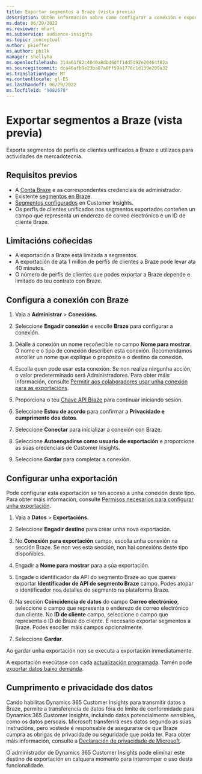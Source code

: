 ```yaml
---
title: Exportar segmentos a Braze (vista previa)
description: Obtén información sobre como configurar a conexión e exportar a Braze.
ms.date: 06/29/2022
ms.reviewer: mhart
ms.subservice: audience-insights
ms.topic: conceptual
author: pkieffer
ms.author: philk
manager: shellyha
ms.openlocfilehash: 314a61f82c4040a8dbd6dff1dd5d92e20464f82a
ms.sourcegitcommit: dca46afb9e23ba87a0ff59a1776c1d139e209a32
ms.translationtype: MT
ms.contentlocale: gl-ES
ms.lasthandoff: 06/29/2022
ms.locfileid: "9082678"
---
```

# <a name="export-segments-to-braze-preview"></a>Exportar segmentos a Braze (vista previa)

Exporta segmentos de perfís de clientes unificados a Braze e utilízaos para actividades de mercadotecnia.

## <a name="prerequisites"></a>Requisitos previos

- A [Conta Braze](https://www.braze.com/) e as correspondentes credenciais de administrador.
- Existente [segmentos en Braze](https://www.braze.com/docs/user_guide/engagement_tools/segments/creating_a_segment/).
- [Segmentos configurados](segments.md) en Customer Insights.
- Os perfís de clientes unificados nos segmentos exportados conteñen un campo que representa un enderezo de correo electrónico e un ID de cliente Braze.

## <a name="known-limitations"></a>Limitacións coñecidas

- A exportación a Braze está limitada a segmentos.
- A exportación de ata 1 millón de perfís de clientes a Braze pode levar ata 40 minutos.
- O número de perfís de clientes que podes exportar a Braze depende e limitado do teu contrato con Braze.

## <a name="set-up-connection-to-braze"></a>Configura a conexión con Braze

1. Vaia a **Administrar** > **Conexións**.

1. Seleccione **Engadir conexión** e escolle **Braze** para configurar a conexión.

1. Déalle á conexión un nome recoñecible no campo **Nome para mostrar**. O nome e o tipo de conexión describen esta conexión. Recomendamos escoller un nome que explique o propósito e o destino da conexión.

1. Escolla quen pode usar esta conexión. Se non realiza ningunha acción, o valor predeterminado será Administradores. Para obter máis información, consulte [Permitir aos colaboradores usar unha conexión para as exportacións](connections.md#allow-contributors-to-use-a-connection-for-exports).

1. Proporciona o teu [Chave API Braze](https://www.braze.com/docs/api/basics/) para continuar iniciando sesión.

1. Seleccione **Estou de acordo** para confirmar a **Privacidade e cumprimento dos datos**.

1. Seleccione **Conectar** para inicializar a conexión con Braze.

1. Seleccione **Autoengadirse como usuario de exportación** e proporcione as súas credenciais de Customer Insights.

1. Seleccione **Gardar** para completar a conexión.

## <a name="configure-an-export"></a>Configurar unha exportación

Pode configurar esta exportación se ten acceso a unha conexión deste tipo. Para obter máis información, consulte [Permisos necesarios para configurar unha exportación](export-destinations.md#set-up-a-new-export).

1. Vaia a **Datos** > **Exportacións**.

1. Seleccione **Engadir destino** para crear unha nova exportación.

1. No **Conexión para exportación** campo, escolla unha conexión na sección Braze. Se non ves esta sección, non hai conexións deste tipo dispoñibles.  

1. Engadir a **Nome para mostrar** para a súa exportación.

1. Engade o identificador da API do segmento Braze ao que queres exportar **Identificador de API de segmento Braze** campo. Podes atopar o identificador nos detalles do segmento na plataforma Braze.

1. Na sección **Coincidencia de datos** do campo **Correo electrónico**, seleccione o campo que representa o enderezo de correo electrónico dun cliente. No **ID de cliente** campo, seleccione o campo que representa o ID de Braze do cliente. É necesario exportar segmentos a Braze. Podes escoller máis campos opcionalmente.

1. Seleccione **Gardar**.

Ao gardar unha exportación non se executa a exportación inmediatamente.

A exportación execútase con cada [actualización programada](system.md#schedule-tab). Tamén pode [exportar datos baixo demanda](export-destinations.md#run-exports-on-demand). 


## <a name="data-privacy-and-compliance"></a>Cumprimento e privacidade dos datos

Cando habilitas Dynamics 365 Customer Insights para transmitir datos a Braze, permite a transferencia de datos fóra do límite de conformidade para Dynamics 365 Customer Insights, incluíndo datos potencialmente sensibles, como os datos persoais. Microsoft transferirá eses datos segundo as súas instrucións, pero vostede é responsable de asegurarse de que Braze cumpra as obrigas de privacidade ou seguridade que poida ter. Para obter máis información, consulte a [Declaración de privacidade de Microsoft](https://go.microsoft.com/fwlink/?linkid=396732).

O administrador de Dynamics 365 Customer Insights pode eliminar este destino de exportación en calquera momento para interromper o uso desta funcionalidade.

